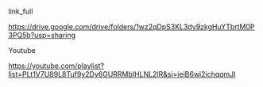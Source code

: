 link_full

https://drive.google.com/drive/folders/1wz2qDpS3KL3dy9zkgHuYTbrtM0P3PQ5b?usp=sharing 

Youtube

https://youtube.com/playlist?list=PLt1V7U89L8Tuf9y2Dy6GURRMbIHLNL2lR&si=jejB6wj2ichqqmJI